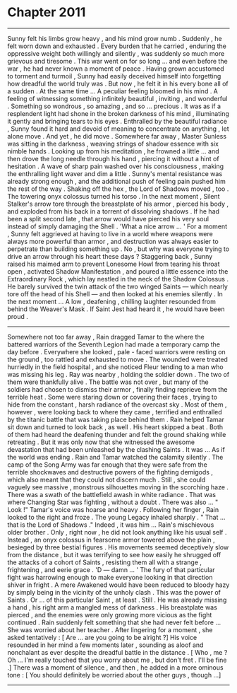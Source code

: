 
# Chapter 2011


---

Sunny felt his limbs grow heavy , and his mind grow numb . Suddenly , he felt worn down and exhausted . Every burden that he carried , enduring the oppressive weight both willingly and silently , was suddenly so much more grievous and tiresome .
This war went on for so long … and even before the war , he had never known a moment of peace . Having grown accustomed to torment and turmoil , Sunny had easily deceived himself into forgetting how dreadful the world truly was . But now , he felt it in his every bone all of a sudden .
At the same time … A peculiar feeling bloomed in his mind .
A feeling of witnessing something infinitely beautiful , inviting , and wonderful . Something so wondrous , so amazing , and so … precious . It was as if a resplendent light had shone in the broken darkness of his mind , illuminating it gently and bringing tears to his eyes . Enthralled by the beautiful radiance , Sunny found it hard and devoid of meaning to concentrate on anything , let alone move . And yet , he did move . Somewhere far away , Master Sunless was sitting in the darkness , weaving strings of shadow essence with six nimble hands . Looking up from his meditation , he frowned a little … and then drove the long needle through his hand , piercing it without a hint of hesitation . A wave of sharp pain washed over his consciousness , making the enthralling light waver and dim a little . Sunny's mental resistance was already strong enough , and the additional push of feeling pain pushed him the rest of the way .
Shaking off the hex , the Lord of Shadows moved , too .
The towering onyx colossus turned his torso . In the next moment , Silent Stalker's arrow tore through the breastplate of his armor , pierced his body , and exploded from his back in a torrent of dissolving shadows . If he had been a split second late , that arrow would have pierced his very soul instead of simply damaging the Shell . 'What a nice arrow … '
For a moment , Sunny felt aggrieved at having to live in a world where weapons were always more powerful than armor , and destruction was always easier to perpetrate than building something up . No , but why was everyone trying to drive an arrow through his heart these days ? Staggering back , Sunny raised his maimed arm to prevent Lonesome Howl from tearing his throat open , activated Shadow Manifestation , and poured a little essence into the Extraordinary Rock , which lay nestled in the neck of the Shadow Colossus . He barely survived the twin attack of the two winged Saints — which nearly tore off the head of his Shell — and then looked at his enemies silently .
In the next moment …
A low , deafening , chilling laughter resounded from behind the Weaver's Mask . If Saint Jest had heard it , he would have been proud .
***
Somewhere not too far away , Rain dragged Tamar to the where the battered warriors of the Seventh Legion had made a temporary camp the day before . Everywhere she looked , pale - faced warriors were resting on the ground , too rattled and exhausted to move . The wounded were treated hurriedly in the field hospital , and she noticed Fleur tending to a man who was missing his leg . Ray was nearby , holding the soldier down .
The two of them were thankfully alive . The battle was not over , but many of the soldiers had chosen to dismiss their armor , finally finding reprieve from the terrible heat . Some were staring down or covering their faces , trying to hide from the constant , harsh radiance of the overcast sky . Most of them , however , were looking back to where they came , terrified and enthralled by the titanic battle that was taking place behind them . Rain helped Tamar sit down and turned to look back , as well . His heart skipped a beat . Both of them had heard the deafening thunder and felt the ground shaking while retreating . But it was only now that she witnessed the awesome devastation that had been unleashed by the clashing Saints . It was …
As if the world was ending . Rain and Tamar watched the calamity silently .
The camp of the Song Army was far enough that they were safe from the terrible shockwaves and destructive powers of the fighting demigods , which also meant that they could not discern much .
Still , she could vaguely see massive , monstrous silhouettes moving in the scorching haze . There was a swath of the battlefield awash in white radiance . That was where Changing Star was fighting , without a doubt . There was also …
" Look !"
Tamar's voice was hoarse and heavy .
Following her finger , Rain looked to the right and froze . The young Legacy inhaled sharply . " That … that is the Lord of Shadows ."
Indeed , it was him … Rain's mischievous older brother .
Only , right now , he did not look anything like his usual self . Instead , an onyx colossus in fearsome armor towered above the plain , besieged by three bestial figures . His movements seemed deceptively slow from the distance , but it was terrifying to see how easily he shrugged off the attacks of a cohort of Saints , resisting them all with a strange , frightening , and eerie grace .
'D — damn … '
The fury of that particular fight was harrowing enough to make everyone looking in that direction shiver in fright . A mere Awakened would have been reduced to bloody hazy by simply being in the vicinity of the unholy clash . This was the power of Saints . Or … of this particular Saint , at least . Still . He was already missing a hand , his right arm a mangled mess of darkness . His breastplate was pierced , and the enemies were only growing more vicious as the fight continued . Rain suddenly felt something that she had never felt before …
She was worried about her teacher . After lingering for a moment , she asked tentatively :
[ Are … are you going to be alright ?]
His voice resounded in her mind a few moments later , sounding as aloof and nonchalant as ever despite the dreadful battle in the distance .
[ Who , me ? Oh … I'm really touched that you worry about me , but don't fret . I'll be fine .]
There was a moment of silence , and then , he added in a more ominous tone :
[ You should definitely be worried about the other guys , though …]

---

